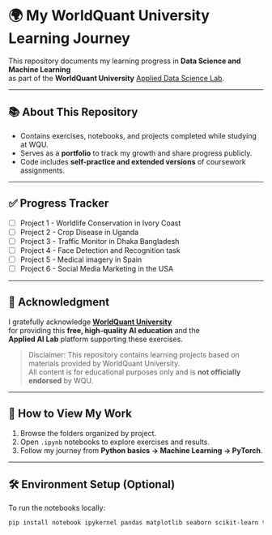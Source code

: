 # 🌍 My WorldQuant University Learning Journey

This repository documents my learning progress in **Data Science and Machine Learning**  
as part of the **WorldQuant University** [Applied Data Science Lab](https://www.wqu.edu/programs/applied-data-science-lab).

---

## 📚 About This Repository

- Contains exercises, notebooks, and projects completed while studying at WQU.  
- Serves as a **portfolio** to track my growth and share progress publicly.  
- Code includes **self-practice and extended versions** of coursework assignments.

---

## ✅ Progress Tracker

- [ ] Project 1 - Worldlife Conservation in Ivory Coast 
- [ ] Project 2 - Crop Disease in Uganda 
- [ ] Project 3 - Traffic Monitor in Dhaka Bangladesh
- [ ] Project 4 - Face Detection and Recognition task 
- [ ] Project 5 - Medical imagery in Spain
- [ ] Project 6 - Social Media Marketing in the USA

---

## 🔗 Acknowledgment

I gratefully acknowledge **[WorldQuant University](https://www.wqu.edu/)**  
for providing this **free, high-quality AI education** and the  
**Applied AI Lab** platform supporting these exercises.

> Disclaimer: This repository contains learning projects based on  
> materials provided by WorldQuant University.  
> All content is for educational purposes only and is **not officially endorsed** by WQU.

---

## 🚀 How to View My Work

1. Browse the folders organized by project.  
2. Open `.ipynb` notebooks to explore exercises and results.  
3. Follow my journey from **Python basics → Machine Learning → PyTorch**.

---

## 🛠️ Environment Setup (Optional)

To run the notebooks locally:

```bash
pip install notebook ipykernel pandas matplotlib seaborn scikit-learn torch torchvision
